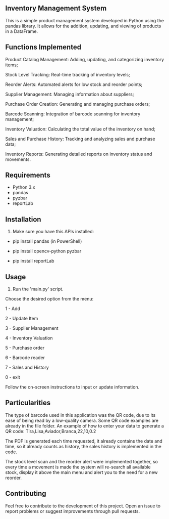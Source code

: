 ## Inventory Management System

This is a simple product management system developed in Python using the pandas library. It allows for the addition, updating, and viewing of products in a DataFrame.

## Functions Implemented
Product Catalog Management: Adding, updating, and categorizing inventory items;

Stock Level Tracking: Real-time tracking of inventory levels;

Reorder Alerts: Automated alerts for low stock and reorder points;

Supplier Management: Managing information about suppliers;

Purchase Order Creation: Generating and managing purchase orders;

Barcode Scanning: Integration of barcode scanning for inventory management;

Inventory Valuation: Calculating the total value of the inventory on hand;

Sales and Purchase History: Tracking and analyzing sales and purchase data;

Inventory Reports: Generating detailed reports on inventory status and movements.

## Requirements

- Python 3.x
- pandas
- pyzbar
- reportLab

## Installation

1. Make sure you have this APIs installed:

- pip install pandas (in PowerShell)

 - pip install opencv-python pyzbar

- pip install reportLab

## Usage

1. Run the 'main.py' script.

Choose the desired option from the menu:

1 - Add

2 - Update Item

3 - Supplier Management

4 - Inventory Valuation

5 - Purchase order

6 - Barcode reader

7 - Sales and History

0 - exit

Follow the on-screen instructions to input or update information.

## Particularities

The type of barcode used in this application was the QR code, due to its ease of being read by a low-quality camera. Some QR code examples are already in the file folder. An example of how to enter your data to generate a QR code: Tira,Lisa,Aviador,Branca,22,10,0.2

The PDF is generated each time requested, it already contains the date and time, so it already counts as history, the sales history is implemented in the code.

The stock level scan and the reorder alert were implemented together, so every time a movement is made the system will re-search all available stock, display it above the main menu and alert you to the need for a new reorder.




## Contributing
Feel free to contribute to the development of this project. Open an issue to report problems or suggest improvements through pull requests.
